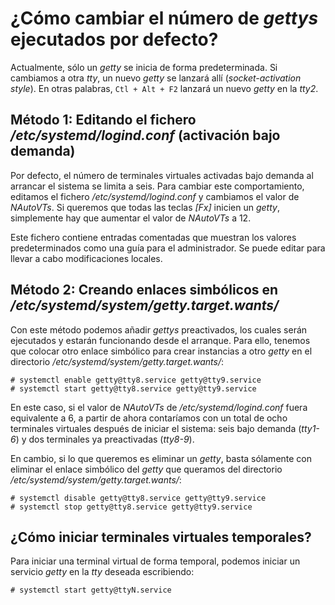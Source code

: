 
# ¿Cómo cambiar el número de _gettys_ ejecutados por defecto?

Actualmente, sólo un _getty_ se inicia de forma predeterminada. Si cambiamos a otra _tty_, un nuevo _getty_ se lanzará allí (_socket-activation style_). En otras palabras, `Ctl + Alt + F2` lanzará un nuevo _getty_ en la _tty2_.


## Método 1: Editando el fichero _/etc/systemd/logind.conf_ (activación bajo demanda)

Por defecto, el número de terminales virtuales activadas bajo demanda al arrancar el sistema se limita a seis. Para cambiar este comportamiento, editamos el fichero _/etc/systemd/logind.conf_ y cambiamos el valor de _NAutoVTs_. Si queremos que todas las teclas _[Fx]_ inicien un _getty_, simplemente hay que aumentar el valor de _NAutoVTs_ a 12.

Este fichero contiene entradas comentadas que muestran los valores predeterminados como una guía para el administrador. Se puede editar para llevar a cabo modificaciones locales.


## Método 2: Creando enlaces simbólicos en _/etc/systemd/system/getty.target.wants/_

Con este método podemos añadir _gettys_ preactivados, los cuales serán ejecutados y estarán funcionando desde el arranque. Para ello, tenemos que colocar otro enlace simbólico para crear instancias a otro _getty_ en el directorio _/etc/systemd/system/getty.target.wants/_:

```
# systemctl enable getty@tty8.service getty@tty9.service
# systemctl start getty@tty8.service getty@tty9.service
```

En este caso, si el valor de _NAutoVTs_ de _/etc/systemd/logind.conf_ fuera equivalente a 6, a partir de ahora contaríamos con un total de ocho terminales virtuales después de iniciar el sistema: seis bajo demanda (_tty1-6_) y dos terminales ya preactivadas (_tty8-9_).

En cambio, si lo que queremos es eliminar un _getty_, basta sólamente con eliminar el enlace simbólico del _getty_ que queramos del directorio _/etc/systemd/system/getty.target.wants/_:

```
# systemctl disable getty@tty8.service getty@tty9.service
# systemctl stop getty@tty8.service getty@tty9.service
```


## ¿Cómo iniciar terminales virtuales temporales?

Para iniciar una terminal virtual de forma temporal, podemos iniciar un servicio _getty_ en la _tty_ deseada escribiendo:

`# systemctl start getty@ttyN.service`


